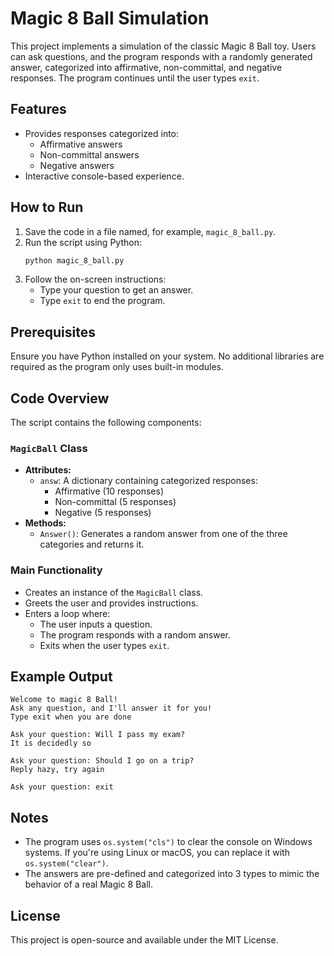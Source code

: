 # Magic 8 Ball Simulation

This project implements a simulation of the classic Magic 8 Ball toy. Users can ask questions, and the program responds with a randomly generated answer, categorized into affirmative, non-committal, and negative responses. The program continues until the user types `exit`.

## Features
- Provides responses categorized into:
  - Affirmative answers
  - Non-committal answers
  - Negative answers
- Interactive console-based experience.

## How to Run
1. Save the code in a file named, for example, `magic_8_ball.py`.
2. Run the script using Python:
   ```bash
   python magic_8_ball.py
   ```
3. Follow the on-screen instructions:
   - Type your question to get an answer.
   - Type `exit` to end the program.

## Prerequisites
Ensure you have Python installed on your system. No additional libraries are required as the program only uses built-in modules.

## Code Overview
The script contains the following components:

### `MagicBall` Class
- **Attributes:**
  - `answ`: A dictionary containing categorized responses:
    - Affirmative (10 responses)
    - Non-committal (5 responses)
    - Negative (5 responses)
- **Methods:**
  - `Answer()`: Generates a random answer from one of the three categories and returns it.

### Main Functionality
- Creates an instance of the `MagicBall` class.
- Greets the user and provides instructions.
- Enters a loop where:
  - The user inputs a question.
  - The program responds with a random answer.
  - Exits when the user types `exit`.

## Example Output
```
Welcome to magic 8 Ball!
Ask any question, and I'll answer it for you!
Type exit when you are done

Ask your question: Will I pass my exam?
It is decidedly so

Ask your question: Should I go on a trip?
Reply hazy, try again

Ask your question: exit
```

## Notes
- The program uses `os.system("cls")` to clear the console on Windows systems. If you're using Linux or macOS, you can replace it with `os.system("clear")`.
- The answers are pre-defined and categorized into 3 types to mimic the behavior of a real Magic 8 Ball.

## License
This project is open-source and available under the MIT License.
